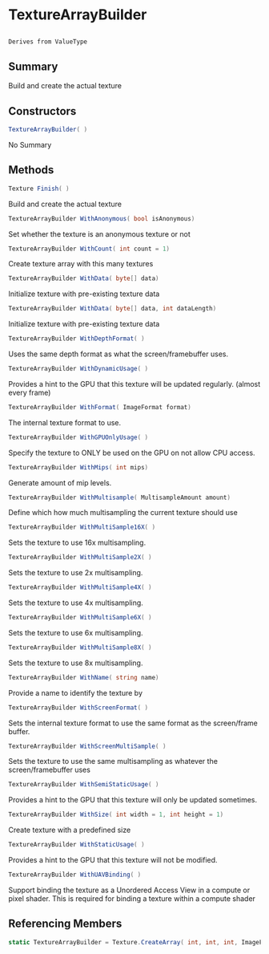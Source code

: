 # TextureArrayBuilder

## 
```c#
Derives from ValueType
```

## Summary

Build and create the actual texture
## Constructors

```c#
TextureArrayBuilder( ) 
```
No Summary
## Methods

```c#
Texture Finish( ) 
```
Build and create the actual texture
```c#
TextureArrayBuilder WithAnonymous( bool isAnonymous) 
```
Set whether the texture is an anonymous texture or not
```c#
TextureArrayBuilder WithCount( int count = 1) 
```
Create texture array with this many textures
```c#
TextureArrayBuilder WithData( byte[] data) 
```
Initialize texture with pre-existing texture data
```c#
TextureArrayBuilder WithData( byte[] data, int dataLength) 
```
Initialize texture with pre-existing texture data
```c#
TextureArrayBuilder WithDepthFormat( ) 
```
Uses the same depth format as what the screen/framebuffer uses.
```c#
TextureArrayBuilder WithDynamicUsage( ) 
```
Provides a hint to the GPU that this texture will be updated regularly. (almost every frame)
```c#
TextureArrayBuilder WithFormat( ImageFormat format) 
```
The internal texture format to use.
```c#
TextureArrayBuilder WithGPUOnlyUsage( ) 
```
Specify the texture to ONLY be used on the GPU on not allow CPU access.
```c#
TextureArrayBuilder WithMips( int mips) 
```
Generate amount of mip levels.
```c#
TextureArrayBuilder WithMultisample( MultisampleAmount amount) 
```
Define which how much multisampling the current texture should use
```c#
TextureArrayBuilder WithMultiSample16X( ) 
```
Sets the texture to use 16x multisampling.
```c#
TextureArrayBuilder WithMultiSample2X( ) 
```
Sets the texture to use 2x multisampling.
```c#
TextureArrayBuilder WithMultiSample4X( ) 
```
Sets the texture to use 4x multisampling.
```c#
TextureArrayBuilder WithMultiSample6X( ) 
```
Sets the texture to use 6x multisampling.
```c#
TextureArrayBuilder WithMultiSample8X( ) 
```
Sets the texture to use 8x multisampling.
```c#
TextureArrayBuilder WithName( string name) 
```
Provide a name to identify the texture by
```c#
TextureArrayBuilder WithScreenFormat( ) 
```
Sets the internal texture format to use the same format as the screen/frame buffer.
```c#
TextureArrayBuilder WithScreenMultiSample( ) 
```
Sets the texture to use the same multisampling as whatever the screen/framebuffer uses
```c#
TextureArrayBuilder WithSemiStaticUsage( ) 
```
Provides a hint to the GPU that this texture will only be updated sometimes.
```c#
TextureArrayBuilder WithSize( int width = 1, int height = 1) 
```
Create texture with a predefined size
```c#
TextureArrayBuilder WithStaticUsage( ) 
```
Provides a hint to the GPU that this texture will not be modified.
```c#
TextureArrayBuilder WithUAVBinding( ) 
```
Support binding the texture as a Unordered Access View in a compute or pixel shader.
This is required for binding a texture within a compute shader
## Referencing Members

```c#
static TextureArrayBuilder = Texture.CreateArray( int, int, int, ImageFormat ) 
```
